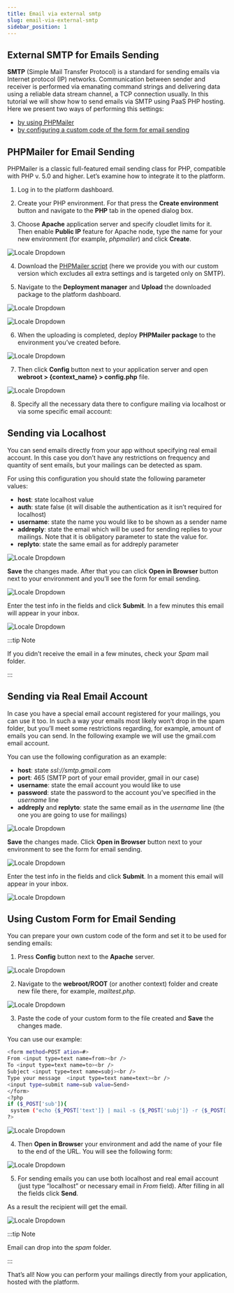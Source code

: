 ```yaml
---
title: Email via external smtp
slug: email-via-external-smtp
sidebar_position: 1
---
```


## External SMTP for Emails Sending

**SMTP** (Simple Mail Transfer Protocol) is a standard for sending emails via Internet protocol (IP) networks. Communication between sender and receiver is performed via emanating command strings and delivering data using a reliable data stream channel, a TCP connection usually. In this tutorial we will show how to send emails via SMTP using PaaS PHP hosting. Here we present two ways of performing this settings:

- [by using PHPMailer](/docs/Deployment%20Tools/Mailings/Email%20via%20External%20SMTP#phpmailer-for-email-sending)
- [by configuring a custom code of the form for email sending](/docs/Deployment%20Tools/Mailings/Email%20via%20External%20SMTP#using-custom-form-for-email-sending)

## PHPMailer for Email Sending

PHPMailer is a classic full-featured email sending class for PHP, compatible with PHP v. 5.0 and higher. Let’s examine how to integrate it to the platform.

1. Log in to the platform dashboard.

2. Create your PHP environment. For that press the **Create environment** button and navigate to the **PHP** tab in the opened dialog box.

3. Choose **Apache** application server and specify cloudlet limits for it. Then enable **Public IP** feature for Apache node, type the name for your new environment (for example, _phpmailer_) and click **Create**.

<div style={{
    display:'flex',
    justifyContent: 'center',
    margin: '0 0 1rem 0'
}}>

![Locale Dropdown](./img/EmailviaExternalSMTP/01-create-php-environment.png)

</div>

4. Download the <a href="https://download.jelastic.com/public.php?service=files&amp;t=1c0e6f02fd2da054818b86182fc5747d&amp;download&amp;path=//phpmailer.test.tar.gz" target="_blank">PHPMailer script</a> (here we provide you with our custom version which excludes all extra settings and is targeted only on SMTP).

5. Navigate to the **Deployment manager** and **Upload** the downloaded package to the platform dashboard.

<div style={{
    display:'flex',
    justifyContent: 'center',
    margin: '0 0 1rem 0'
}}>

![Locale Dropdown](./img/EmailviaExternalSMTP/02-deployment-manager.png)

</div>

<div style={{
    display:'flex',
    justifyContent: 'center',
    margin: '0 0 1rem 0'
}}>

![Locale Dropdown](./img/EmailviaExternalSMTP/03-upload-application-archive.png)

</div>

6. When the uploading is completed, deploy **PHPMailer package** to the environment you’ve created before.

<div style={{
    display:'flex',
    justifyContent: 'center',
    margin: '0 0 1rem 0'
}}>

![Locale Dropdown](./img/EmailviaExternalSMTP/04-deploy-phpmailer.jpg)

</div>

7. Then click **Config** button next to your application server and open **webroot > {context_name} > config.php** file.

<div style={{
    display:'flex',
    justifyContent: 'center',
    margin: '0 0 1rem 0'
}}>

![Locale Dropdown](./img/EmailviaExternalSMTP/05-phpmailer-configuration.png)

</div>

8. Specify all the necessary data there to configure mailing via localhost or via some specific email account:

## Sending via Localhost

You can send emails directly from your app without specifying real email account. In this case you don’t have any restrictions on frequency and quantity of sent emails, but your mailings can be detected as spam.

For using this configuration you should state the following parameter values:

- **host**: state localhost value
- **auth**: state false (it will disable the authentication as it isn’t required for localhost)
- **username**: state the name you would like to be shown as a sender name
- **addreply**: state the email which will be used for sending replies to your mailings. Note that it is obligatory parameter to state the value for.
- **replyto**: state the same email as for addreply parameter

<div style={{
    display:'flex',
    justifyContent: 'center',
    margin: '0 0 1rem 0'
}}>

![Locale Dropdown](./img/EmailviaExternalSMTP/06-email-via-localhost-configs.png)

</div>

**Save** the changes made. After that you can click **Open in Browser** button next to your environment and you’ll see the form for email sending.

<div style={{
    display:'flex',
    justifyContent: 'center',
    margin: '0 0 1rem 0'
}}>

![Locale Dropdown](./img/EmailviaExternalSMTP/07-phpmailer-send-email-form.png)

</div>

Enter the test info in the fields and click **Submit**. In a few minutes this email will appear in your inbox.

<div style={{
    display:'flex',
    justifyContent: 'center',
    margin: '0 0 1rem 0'
}}>

![Locale Dropdown](./img/EmailviaExternalSMTP/08-test-email-from-localhost.png)

</div>

:::tip Note

If you didn’t receive the email in a few minutes, check your _Spam_ mail folder.

:::

## Sending via Real Email Account

In case you have a special email account registered for your mailings, you can use it too. In such a way your emails most likely won’t drop in the spam folder, but you’ll meet some restrictions regarding, for example, amount of emails you can send. In the following example we will use the gmail.com email account.

You can use the following configuration as an example:

- **host**: state _ssl://smtp.gmail.com_
- **port**: 465 (SMTP port of your email provider, gmail in our case)
- **username**: state the email account you would like to use
- **password**: state the password to the account you’ve specified in the _username_ line
- **addreply** and **replyto**: state the same email as in the _username_ line (the one you are going to use for mailings)

<div style={{
    display:'flex',
    justifyContent: 'center',
    margin: '0 0 1rem 0'
}}>

![Locale Dropdown](./img/EmailviaExternalSMTP/09-email-via-gmail-configs.png)

</div>

**Save** the changes made. Click **Open in Browser** button next to your environment to see the form for email sending.

<div style={{
    display:'flex',
    justifyContent: 'center',
    margin: '0 0 1rem 0'
}}>

![Locale Dropdown](./img/EmailviaExternalSMTP/07-phpmailer-send-email-form.png)

</div>

Enter the test info in the fields and click **Submit**. In a moment this email will appear in your inbox.

<div style={{
    display:'flex',
    justifyContent: 'center',
    margin: '0 0 1rem 0'
}}>

![Locale Dropdown](./img/EmailviaExternalSMTP/10-test-email-from-gmail.png)

</div>

## Using Custom Form for Email Sending

You can prepare your own custom code of the form and set it to be used for sending emails:

1. Press **Config** button next to the **Apache** server.

<div style={{
    display:'flex',
    justifyContent: 'center',
    margin: '0 0 1rem 0'
}}>

![Locale Dropdown](./img/EmailviaExternalSMTP/11-apache-config-button.png)

</div>

2. Navigate to the **webroot/ROOT** (or another context) folder and create new file there, for example, _mailtest.php_.

<div style={{
    display:'flex',
    justifyContent: 'center',
    margin: '0 0 1rem 0'
}}>

![Locale Dropdown](./img/EmailviaExternalSMTP/12-create-mailtest-page.png)

</div>

3. Paste the code of your custom form to the file created and **Save** the changes made.

You can use our example:

```bash
<form method=POST ation=#>
From <input type=text name=from><br />
To <input type=text name=to><br />
Subject <input type=text name=subj><br />
Type your message  <input type=text name=text><br />
<input type=submit name=sub value=Send>
</form>
<?php
if ($_POST['sub']){
 system ("echo {$_POST['text']} | mail -s {$_POST['subj']} -r {$_POST['from']}  {$_POST['to']}");}
?>
```

<div style={{
    display:'flex',
    justifyContent: 'center',
    margin: '0 0 1rem 0'
}}>

![Locale Dropdown](./img/EmailviaExternalSMTP/13-mailtest-page-php-code.png)

</div>

4. Then **Open in Browse**r your environment and add the name of your file to the end of the URL. You will see the following form:

<div style={{
    display:'flex',
    justifyContent: 'center',
    margin: '0 0 1rem 0'
}}>

![Locale Dropdown](./img/EmailviaExternalSMTP/14-custom-email-sending-form.png)

</div>

5. For sending emails you can use both localhost and real email account (just type “localhost” or necessary email in _From_ field). After filling in all the fields click **Send**.

As a result the recipient will get the email.

<div style={{
    display:'flex',
    justifyContent: 'center',
    margin: '0 0 1rem 0'
}}>

![Locale Dropdown](./img/EmailviaExternalSMTP/15-test-email-from-custom-form.png)

</div>

:::tip Note

Email can drop into the _spam_ folder.

:::

That’s all! Now you can perform your mailings directly from your application, hosted with the platform.
